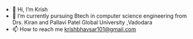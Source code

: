 - 👋 Hi, I’m Krish
- 👀  I’m currently pursuing Btech in computer science engineering from Drs. Kiran and Pallavi Patel Global University ,Vadodara
- 📫 How to reach me krishbhavsar101@gmail.com

<!---
kr1sh7/kr1sh7 is a ✨ special ✨ repository because its `README.md` (this file) appears on your GitHub profile.
You can click the Preview link to take a look at your changes.
--->
